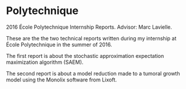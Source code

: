 # Polytechnique
2016 École Polytechnique Internship Reports.
Advisor: Marc Lavielle.

These are the the two technical reports written during my internship at École Polytechnique in the summer of 2016. 

The first report is about the stochastic approximation expectation maximization algorithm (SAEM).

The second report is about a model reduction made to a tumoral growth model using the Monolix software from Lixoft. 
